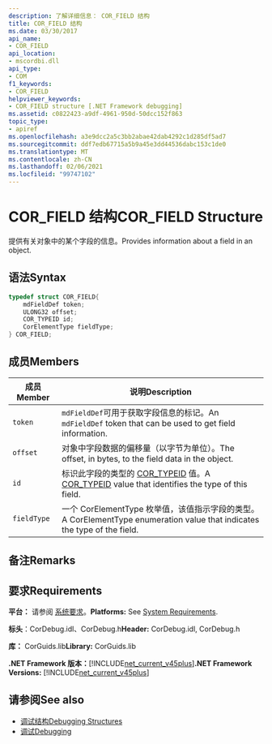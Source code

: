 ```yaml
---
description: 了解详细信息： COR_FIELD 结构
title: COR_FIELD 结构
ms.date: 03/30/2017
api_name:
- COR_FIELD
api_location:
- mscordbi.dll
api_type:
- COM
f1_keywords:
- COR_FIELD
helpviewer_keywords:
- COR_FIELD structure [.NET Framework debugging]
ms.assetid: c0822423-a9df-4961-950d-50dcc152f863
topic_type:
- apiref
ms.openlocfilehash: a3e9dcc2a5c3bb2abae42dab4292c1d285df5ad7
ms.sourcegitcommit: ddf7edb67715a5b9a45e3dd44536dabc153c1de0
ms.translationtype: MT
ms.contentlocale: zh-CN
ms.lasthandoff: 02/06/2021
ms.locfileid: "99747102"
---
```

# <a name="cor_field-structure"></a><span data-ttu-id="21b03-103">COR_FIELD 结构</span><span class="sxs-lookup"><span data-stu-id="21b03-103">COR_FIELD Structure</span></span>

<span data-ttu-id="21b03-104">提供有关对象中的某个字段的信息。</span><span class="sxs-lookup"><span data-stu-id="21b03-104">Provides information about a field in an object.</span></span>  
  
## <a name="syntax"></a><span data-ttu-id="21b03-105">语法</span><span class="sxs-lookup"><span data-stu-id="21b03-105">Syntax</span></span>  
  
```cpp  
typedef struct COR_FIELD{  
    mdFieldDef token;  
    ULONG32 offset;  
    COR_TYPEID id;  
    CorElementType fieldType;  
} COR_FIELD;  
```  
  
## <a name="members"></a><span data-ttu-id="21b03-106">成员</span><span class="sxs-lookup"><span data-stu-id="21b03-106">Members</span></span>  
  
|<span data-ttu-id="21b03-107">成员</span><span class="sxs-lookup"><span data-stu-id="21b03-107">Member</span></span>|<span data-ttu-id="21b03-108">说明</span><span class="sxs-lookup"><span data-stu-id="21b03-108">Description</span></span>|  
|------------|-----------------|  
|`token`|<span data-ttu-id="21b03-109">`mdFieldDef`可用于获取字段信息的标记。</span><span class="sxs-lookup"><span data-stu-id="21b03-109">An `mdFieldDef` token that can be used to get field information.</span></span>|  
|`offset`|<span data-ttu-id="21b03-110">对象中字段数据的偏移量（以字节为单位）。</span><span class="sxs-lookup"><span data-stu-id="21b03-110">The offset, in bytes, to the field data in the object.</span></span>|  
|`id`|<span data-ttu-id="21b03-111">标识此字段的类型的 [COR_TYPEID](cor-typeid-structure.md) 值。</span><span class="sxs-lookup"><span data-stu-id="21b03-111">A [COR_TYPEID](cor-typeid-structure.md) value that identifies the type of this field.</span></span>|  
|`fieldType`|<span data-ttu-id="21b03-112">一个 CorElementType 枚举值，该值指示字段的类型。</span><span class="sxs-lookup"><span data-stu-id="21b03-112">A CorElementType enumeration value that indicates the type of the field.</span></span>|  
  
## <a name="remarks"></a><span data-ttu-id="21b03-113">备注</span><span class="sxs-lookup"><span data-stu-id="21b03-113">Remarks</span></span>  
  
## <a name="requirements"></a><span data-ttu-id="21b03-114">要求</span><span class="sxs-lookup"><span data-stu-id="21b03-114">Requirements</span></span>  

 <span data-ttu-id="21b03-115">**平台：** 请参阅 [系统要求](../../get-started/system-requirements.md)。</span><span class="sxs-lookup"><span data-stu-id="21b03-115">**Platforms:** See [System Requirements](../../get-started/system-requirements.md).</span></span>  
  
 <span data-ttu-id="21b03-116">**标头**：CorDebug.idl、CorDebug.h</span><span class="sxs-lookup"><span data-stu-id="21b03-116">**Header:** CorDebug.idl, CorDebug.h</span></span>  
  
 <span data-ttu-id="21b03-117">**库：** CorGuids.lib</span><span class="sxs-lookup"><span data-stu-id="21b03-117">**Library:** CorGuids.lib</span></span>  
  
 <span data-ttu-id="21b03-118">**.NET Framework 版本：**[!INCLUDE[net_current_v45plus](../../../../includes/net-current-v45plus-md.md)]</span><span class="sxs-lookup"><span data-stu-id="21b03-118">**.NET Framework Versions:** [!INCLUDE[net_current_v45plus](../../../../includes/net-current-v45plus-md.md)]</span></span>  
  
## <a name="see-also"></a><span data-ttu-id="21b03-119">请参阅</span><span class="sxs-lookup"><span data-stu-id="21b03-119">See also</span></span>

- [<span data-ttu-id="21b03-120">调试结构</span><span class="sxs-lookup"><span data-stu-id="21b03-120">Debugging Structures</span></span>](debugging-structures.md)
- [<span data-ttu-id="21b03-121">调试</span><span class="sxs-lookup"><span data-stu-id="21b03-121">Debugging</span></span>](index.md)
